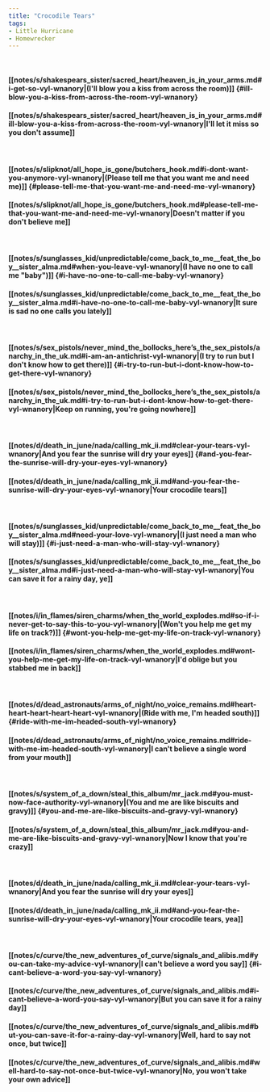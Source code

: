 ```yaml
---
title: "Crocodile Tears"
tags:
- Little Hurricane
- Homewrecker
---
```

&nbsp;
#### [[notes/s/shakespears_sister/sacred_heart/heaven_is_in_your_arms.md#i-get-so-vyl-wnanory|(I'll blow you a kiss from across the room)]] {#ill-blow-you-a-kiss-from-across-the-room-vyl-wnanory}
#### [[notes/s/shakespears_sister/sacred_heart/heaven_is_in_your_arms.md#ill-blow-you-a-kiss-from-across-the-room-vyl-wnanory|I'll let it miss so you don't assume]]
&nbsp;
#### [[notes/s/slipknot/all_hope_is_gone/butchers_hook.md#i-dont-want-you-anymore-vyl-wnanory|(Please tell me that you want me and need me)]] {#please-tell-me-that-you-want-me-and-need-me-vyl-wnanory}
#### [[notes/s/slipknot/all_hope_is_gone/butchers_hook.md#please-tell-me-that-you-want-me-and-need-me-vyl-wnanory|Doesn't matter if you don't believe me]]
&nbsp;
#### [[notes/s/sunglasses_kid/unpredictable/come_back_to_me__feat_the_boy__sister_alma.md#when-you-leave-vyl-wnanory|(I have no one to call me "baby")]] {#i-have-no-one-to-call-me-baby-vyl-wnanory}
#### [[notes/s/sunglasses_kid/unpredictable/come_back_to_me__feat_the_boy__sister_alma.md#i-have-no-one-to-call-me-baby-vyl-wnanory|It sure is sad no one calls you lately]]
&nbsp;
#### [[notes/s/sex_pistols/never_mind_the_bollocks_here’s_the_sex_pistols/anarchy_in_the_uk.md#i-am-an-antichrist-vyl-wnanory|(I try to run but I don't know how to get there)]] {#i-try-to-run-but-i-dont-know-how-to-get-there-vyl-wnanory}
#### [[notes/s/sex_pistols/never_mind_the_bollocks_here’s_the_sex_pistols/anarchy_in_the_uk.md#i-try-to-run-but-i-dont-know-how-to-get-there-vyl-wnanory|Keep on running, you're going nowhere]]
&nbsp;
#### [[notes/d/death_in_june/nada/calling_mk_ii.md#clear-your-tears-vyl-wnanory|And you fear the sunrise will dry your eyes]] {#and-you-fear-the-sunrise-will-dry-your-eyes-vyl-wnanory}
#### [[notes/d/death_in_june/nada/calling_mk_ii.md#and-you-fear-the-sunrise-will-dry-your-eyes-vyl-wnanory|Your crocodile tears]]
&nbsp;
#### [[notes/s/sunglasses_kid/unpredictable/come_back_to_me__feat_the_boy__sister_alma.md#need-your-love-vyl-wnanory|(I just need a man who will stay)]] {#i-just-need-a-man-who-will-stay-vyl-wnanory}
#### [[notes/s/sunglasses_kid/unpredictable/come_back_to_me__feat_the_boy__sister_alma.md#i-just-need-a-man-who-will-stay-vyl-wnanory|You can save it for a rainy day, ye]]
&nbsp;
#### [[notes/i/in_flames/siren_charms/when_the_world_explodes.md#so-if-i-never-get-to-say-this-to-you-vyl-wnanory|(Won't you help me get my life on track?)]] {#wont-you-help-me-get-my-life-on-track-vyl-wnanory}
#### [[notes/i/in_flames/siren_charms/when_the_world_explodes.md#wont-you-help-me-get-my-life-on-track-vyl-wnanory|I'd oblige but you stabbed me in back]]
&nbsp;
#### [[notes/d/dead_astronauts/arms_of_night/no_voice_remains.md#heart-heart-heart-heart-heart-vyl-wnanory|(Ride with me, I'm headed south)]] {#ride-with-me-im-headed-south-vyl-wnanory}
#### [[notes/d/dead_astronauts/arms_of_night/no_voice_remains.md#ride-with-me-im-headed-south-vyl-wnanory|I can't believe a single word from your mouth]]
&nbsp;
#### [[notes/s/system_of_a_down/steal_this_album/mr_jack.md#you-must-now-face-authority-vyl-wnanory|(You and me are like biscuits and gravy)]] {#you-and-me-are-like-biscuits-and-gravy-vyl-wnanory}
#### [[notes/s/system_of_a_down/steal_this_album/mr_jack.md#you-and-me-are-like-biscuits-and-gravy-vyl-wnanory|Now I know that you're crazy]]
&nbsp;
#### [[notes/d/death_in_june/nada/calling_mk_ii.md#clear-your-tears-vyl-wnanory|And you fear the sunrise will dry your eyes]]
#### [[notes/d/death_in_june/nada/calling_mk_ii.md#and-you-fear-the-sunrise-will-dry-your-eyes-vyl-wnanory|Your crocodile tears, yea]]
&nbsp;
#### [[notes/c/curve/the_new_adventures_of_curve/signals_and_alibis.md#you-can-take-my-advice-vyl-wnanory|I can't believe a word you say]] {#i-cant-believe-a-word-you-say-vyl-wnanory}
#### [[notes/c/curve/the_new_adventures_of_curve/signals_and_alibis.md#i-cant-believe-a-word-you-say-vyl-wnanory|But you can save it for a rainy day]]
#### [[notes/c/curve/the_new_adventures_of_curve/signals_and_alibis.md#but-you-can-save-it-for-a-rainy-day-vyl-wnanory|Well, hard to say not once, but twice]]
#### [[notes/c/curve/the_new_adventures_of_curve/signals_and_alibis.md#well-hard-to-say-not-once-but-twice-vyl-wnanory|No, you won't take your own advice]]

